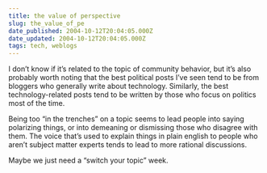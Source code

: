 ```yaml
---
title: the value of perspective
slug: the_value_of_pe
date_published: 2004-10-12T20:04:05.000Z
date_updated: 2004-10-12T20:04:05.000Z
tags: tech, weblogs
---
```


I don’t know if it’s related to the topic of community behavior, but it’s also probably worth noting that the best political posts I’ve seen tend to be from bloggers who generally write about technology. Similarly, the best technology-related posts tend to be written by those who focus on politics most of the time.

Being too “in the trenches” on a topic seems to lead people into saying polarizing things, or into demeaning or dismissing those who disagree with them. The voice that’s used to explain things in plain english to people who aren’t subject matter experts tends to lead to more rational discussions.

Maybe we just need a “switch your topic” week.
